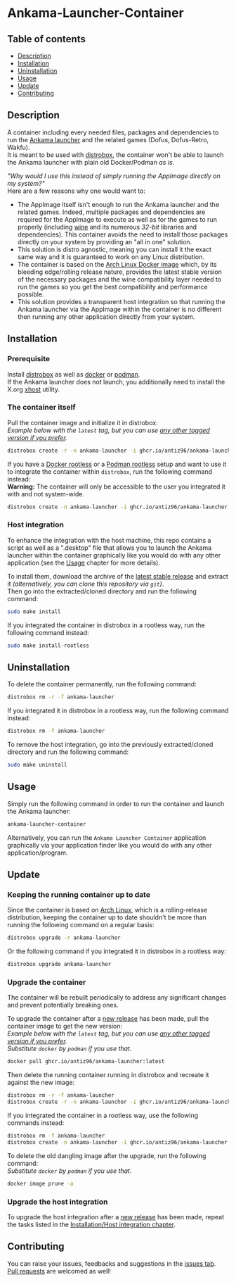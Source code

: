 # Ankama-Launcher-Container

## Table of contents

- [Description](#description)
- [Installation](#installation)
- [Uninstallation](#uninstallation)
- [Usage](#usage)
- [Update](#update)
- [Contributing](#contributing)

## Description

A container including every needed files, packages and dependencies to run the [Ankama launcher](https://www.ankama.com/en/launcher) and the related games (Dofus, Dofus-Retro, Wakfu).  
It is meant to be used with [distrobox](https://github.com/89luca89/distrobox), the container won't be able to launch the Ankama launcher with plain old Docker/Podman *as is*.

*"Why would I use this instead of simply running the AppImage directly on my system?"*  
Here are a few reasons why one would want to:

- The AppImage itself isn't enough to run the Ankama launcher and the related games. Indeed, multiple packages and dependencies are required for the AppImage to execute as well as for the games to run properly (including [wine](https://www.winehq.org/) and its numerous *32-bit* libraries and dependencies). This container avoids the need to install those packages directly on your system by providing an "all in one" solution.
- This solution is distro agnostic, meaning you can install it the exact same way and it is guaranteed to work on any Linux distribution.
- The container is based on the [Arch Linux Docker image](https://hub.docker.com/_/archlinux) which, by its bleeding edge/rolling release nature, provides the latest stable version of the necessary packages and the wine compatibility layer needed to run the games so you get the best compatibility and performance possible.
- This solution provides a transparent host integration so that running the Ankama launcher via the AppImage within the container is no different then running any other application directly from your system.

## Installation

### Prerequisite

Install [distrobox](https://github.com/89luca89/distrobox) as well as [docker](https://github.com/docker/cli) or [podman](https://github.com/containers/podman).  
If the Ankama launcher does not launch, you additionally need to install the X.org [xhost](https://wiki.archlinux.org/title/Xhost) utility.

### The container itself

Pull the container image and initialize it in distrobox:  
*Example below with the `latest` tag, but you can use [any other tagged version if you prefer](https://ghcr.io/antiz96/ankama-launcher).*

```bash
distrobox create -r -n ankama-launcher -i ghcr.io/antiz96/ankama-launcher:latest
```

If you have a [Docker rootless](https://docs.docker.com/engine/security/rootless/) or a [Podman rootless](https://github.com/containers/podman/blob/main/docs/tutorials/rootless_tutorial.md) setup and want to use it to integrate the container within `distrobox`, run the following command instead:  
**Warning:** The container will only be accessible to the user you integrated it with and not system-wide.

```bash
distrobox create -n ankama-launcher -i ghcr.io/antiz96/ankama-launcher:latest
```

### Host integration

To enhance the integration with the host machine, this repo contains a script as well as a ".desktop" file that allows you to launch the Ankama launcher within the container graphically like you would do with any other application (see the [Usage](#usage) chapter for more details).

To install them, download the archive of the [latest stable release](https://github.com/Antiz96/Ankama-Launcher-Container/releases/latest) and extract it *(alternatively, you can clone this repository via `git`)*.  
Then go into the extracted/cloned directory and run the following command:

```bash
sudo make install
```

If you integrated the container in distrobox in a rootless way, run the following command instead:

```bash
sudo make install-rootless
```

## Uninstallation

To delete the container permanently, run the following command:

```bash
distrobox rm -r -f ankama-launcher
```

If you integrated it in distrobox in a rootless way, run the following command instead:

```bash
distrobox rm -f ankama-launcher
```

To remove the host integration, go into the previously extracted/cloned directory and run the following command:

```bash
sudo make uninstall
```

## Usage

Simply run the following command in order to run the container and launch the Ankama launcher:

```bash
ankama-launcher-container
```

Alternatively, you can run the `Ankama Launcher Container` application graphically via your application finder like you would do with any other application/program.

## Update

### Keeping the running container up to date

Since the container is based on [Arch Linux](https://archlinux.org), which is a rolling-release distribution, keeping the container up to date shouldn't be more than running the following command on a regular basis:

```bash
distrobox upgrade -r ankama-launcher
```

Or the following command if you integrated it in distrobox in a rootless way:

```bash
distrobox upgrade ankama-launcher
```

### Upgrade the container

The container will be rebuilt periodically to address any significant changes and prevent potentially breaking ones.

To upgrade the container after a [new release](https://github.com/Antiz96/Ankama-Launcher-Container/releases) has been made, pull the container image to get the new version:  
*Example below with the `latest` tag, but you can use [any other tagged version if you prefer](https://ghcr.io/antiz96/ankama-launcher).*  
*Substitute `docker` by `podman` if you use that.*

```bash
docker pull ghcr.io/antiz96/ankama-launcher:latest
```

Then delete the running container running in distrobox and recreate it against the new image:

```bash
distrobox rm -r -f ankama-launcher
distrobox create -r -n ankama-launcher -i ghcr.io/antiz96/ankama-launcher:latest #Replace the tag by the one you pulled if you didn't used "latest"
```

If you integrated the container in a rootless way, use the following commands instead:

```bash
distrobox rm -f ankama-launcher
distrobox create -n ankama-launcher -i ghcr.io/antiz96/ankama-launcher:latest #Replace the tag by the one you pulled if you didn't used "latest"
```

To delete the old dangling image after the upgrade, run the following command:  
*Substitute `docker` by `podman` if you use that.*

```bash
docker image prune -a
```

### Upgrade the host integration

To upgrade the host integration after a [new release](https://github.com/Antiz96/Ankama-Launcher-Container/releases) has been made, repeat the tasks listed in the [Installation/Host integration chapter](#host-integration).

## Contributing

You can raise your issues, feedbacks and suggestions in the [issues tab](https://github.com/Antiz96/Ankama-Launcher-Container/issues).  
[Pull requests](https://github.com/Antiz96/Ankama-Launcher-Container/pulls) are welcomed as well!
